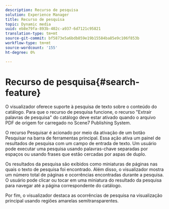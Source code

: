 ```yaml
---
description: Recurso de pesquisa
solution: Experience Manager
title: Recurso de pesquisa
topic: Dynamic media
uuid: eb8e79fa-893b-402c-a937-6d7121c95821
translation-type: tm+mt
source-git-commit: bf5873e5a6bdb859e19b15584ba85e9c106f853b
workflow-type: tm+mt
source-wordcount: '155'
ht-degree: 0%

---
```



# Recurso de pesquisa{#search-feature}

O visualizador oferece suporte à pesquisa de texto sobre o conteúdo do catálogo. Para que o recurso de pesquisa funcione, o recurso &quot;Extrair palavras de pesquisa&quot; do catálogo deve estar ativado quando o arquivo PDF de origem for carregado no Scene7 Publishing System.

O recurso Pesquisar é acionado por meio da ativação de um botão Pesquisar na barra de ferramentas principal. Essa ação ativa um painel de resultados de pesquisa com um campo de entrada de texto. Um usuário pode executar uma pesquisa usando palavras-chave separadas por espaços ou usando frases que estão cercadas por aspas de duplo.

Os resultados da pesquisa são exibidos como miniaturas de páginas nas quais o texto de pesquisa foi encontrado. Além disso, o visualizador mostra um número total de páginas e ocorrências encontradas durante a pesquisa. O usuário pode clicar ou tocar em uma miniatura do resultado da pesquisa para navegar até a página correspondente do catálogo.

Por fim, o visualizador destaca as ocorrências de pesquisa na visualização principal usando regiões amarelas semitransparentes.
